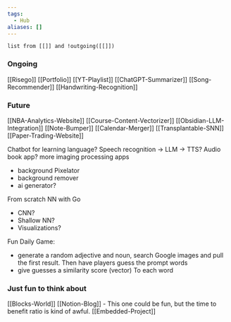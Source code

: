 ```yaml
---
tags:
  - Hub
aliases: []
---
```


```dataview
list from [[]] and !outgoing([[]])
```



### Ongoing
[[Risego]]
[[Portfolio]]
[[YT-Playlist]]
[[ChatGPT-Summarizer]]
[[Song-Recommender]]
[[Handwriting-Recognition]]


### Future
[[NBA-Analytics-Website]]
[[Course-Content-Vectorizer]]
[[Obsidian-LLM-Integration]]
[[Note-Bumper]]
[[Calendar-Merger]]
[[Transplantable-SNN]]
[[Paper-Trading-Website]]

Chatbot for learning language? Speech recognition -> LLM -> TTS?
Audio book app?
more imaging processing apps
- background Pixelator
- background remover
- ai generator?

From scratch NN with Go
- CNN? 
- Shallow NN? 
- Visualizations?

Fun Daily Game:
- generate a random adjective and noun, search Google images and pull the first result. Then have players guess the prompt words
- give guesses a similarity score (vector) To each word


### Just fun to think about
[[Blocks-World]]
[[Notion-Blog]] - This one could be fun, but the time to benefit ratio is kind of awful.
[[Embedded-Project]]
